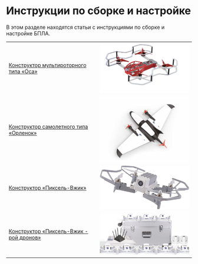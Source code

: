 # Инструкции по сборке и настройке

В этом разделе находятся статьи с инструкциями по сборке и настройке БПЛА.

<table class=versions>
     <tr>
          <td><a href="assemble_drone1.md">Конструктор мультироторного типа «Оса»</a></td>
          <td><a href="assemble_drone1.md"><img src="../assets/Drones/drone1.png" width=400></a></td>
     </tr>
     <tr>
          <td><a href="assemble_drone2.md">Конструктор самолетного типа «Орленок»</a></td>
          <td><a href="assemble_drone2.md"><img src="../assets/Drones/drone2.png" width=400></a></td>
     </tr>
     <tr>
          <td><a href="assemble_drone3_1.md">Конструктор «Пиксель-Вжик»</a></td>
          <td><a href="assemble_drone3_1.md"><img src="../assets/Drones/drone3_1.png" width=400></a></td></a></td>
     </tr>
     <tr>
          <td><a href="assemble_drone3_2.md">Конструктор «Пиксель-Вжик - рой дронов»</a></td>
          <td><a href="assemble_drone3_1.md"><img src="../assets/Drones/drone3_2.png" width=400></a></td></a></td>
     </tr>
</table>
